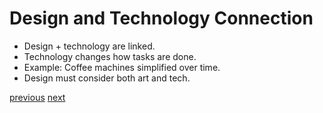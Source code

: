 # Design and Technology Connection
- Design + technology are linked.
- Technology changes how tasks are done.
- Example: Coffee machines simplified over time.
- Design must consider both art and tech.
  
[previous](/Slide01.md) [next](/Slide03.md)
